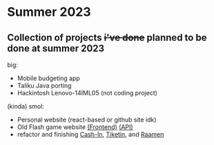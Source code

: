 # Summer 2023
## Collection of projects ~~i've done~~ planned to be done at summer 2023

big:
- Mobile budgeting app
- Taliku Java porting
- Hackintosh Lenovo-14IML05 (not coding project)

(kinda) smol:
- Personal website (react-based or github site idk)
- Old Flash game website [(Frontend)](https://github.com/DTA32/ofgs) [(API)](https://github.com/DTA32/ofgs-api)
- refactor and finishing [Cash-In](https://github.com/DTA32/cash-in), [Tiketin](https://github.com/DTA32/airline-v1), and [Raamen](https://github.com/MaulanaAhmadSulami/Raamen)
